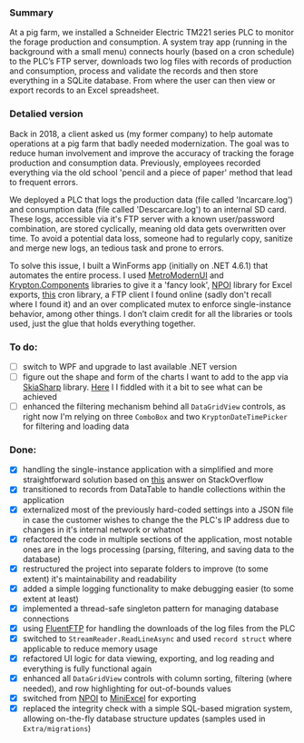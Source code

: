 ### Summary
At a pig farm, we installed a Schneider Electric TM221 series PLC to monitor the forage production and consumption. A system tray app (running in the background with a small menu) connects hourly (based on a cron schedule) to the PLC’s FTP server, downloads two log files with records of production and consumption, process and validate the records and then store everything in a SQLite database. From where the user can then view or export records to an Excel spreadsheet.

### Detalied version
Back in 2018, a client asked us (my former company) to help automate operations at a pig farm that badly needed modernization. The goal was to reduce human involvement and improve the accuracy of tracking the forage production and consumption data. Previously, employees recorded everything via the old school 'pencil and a piece of paper' method that lead to frequent errors.

We deployed a PLC that logs the production data (file called 'Incarcare.log') and consumption data (file called 'Descarcare.log') to an internal SD card. These logs, accessible via it's FTP server with a known user/password combination, are stored cyclically, meaning old data gets overwritten over time. To avoid a potential data loss, someone had to regularly copy, sanitize and merge new logs, an tedious task and prone to errors.

To solve this issue, I built a WinForms app (initially on .NET 4.6.1) that automates the entire process. I used [MetroModernUI](https://github.com/dennismagno/metroframework-modern-ui) and [Krypton.Components](https://github.com/ComponentFactory/Krypton) libraries to give it a 'fancy look', [NPOI](https://github.com/nissl-lab/npoi/) library for Excel exports, [this](https://github.com/HenriqueCaires/cron) cron library, a FTP client I found online (sadly don't recall where I found it) and an over complicated mutex to enforce single-instance behavior, among other things. I don’t claim credit for all the libraries or tools used, just the glue that holds everything together.

### To do:
- [ ] switch to WPF and upgrade to last available .NET version
- [ ] figure out the shape and form of the charts I want to add to the app via [SkiaSharp](https://github.com/mono/SkiaSharp) library. [Here](https://github.com/grumpytm/SkiaChart) I I fiddled with it a bit to see what can be achieved
- [ ] enhanced the filtering mechanism behind all `DataGridView` controls, as right now I'm relying on three `ComboBox` and two `KryptonDateTimePicker` for filtering and loading data

### Done:
- [x] handling the single-instance application with a simplified and more straightforward solution based on [this](https://stackoverflow.com/a/819808) answer on StackOverflow
- [x] transitioned to records from DataTable to handle collections within the application
- [x] externalized most of the previously hard-coded settings into a JSON file in case the customer wishes to change the the PLC's IP address due to changes in it's internal network or whatnot
- [x] refactored the code in multiple sections of the application, most notable ones are in the logs processing (parsing, filtering, and saving data to the database)
- [x] restructured the project into separate folders to improve (to some extent) it's maintainability and readability
- [x] added a simple logging functionality to make debugging easier (to some extent at least)
- [x] implemented a thread-safe singleton pattern for managing database connections
- [x] using [FluentFTP](https://github.com/robinrodricks/FluentFTP) for handling the downloads of the log files from the PLC
- [x] switched to `StreamReader.ReadLineAsync` and used `record struct` where applicable to reduce memory usage
- [x] refactored UI logic for data viewing, exporting, and log reading and everything is fully functional again
- [x] enhanced all `DataGridView` controls with column sorting, filtering (where needed), and row highlighting for out-of-bounds values
- [x] switched from [NPOI](https://github.com/nissl-lab/npoi/) to [MiniExcel](https://github.com/mini-software/MiniExcel) for exporting
- [x] replaced the integrity check with a simple SQL-based migration system, allowing on-the-fly database structure updates (samples used in `Extra/migrations`)
